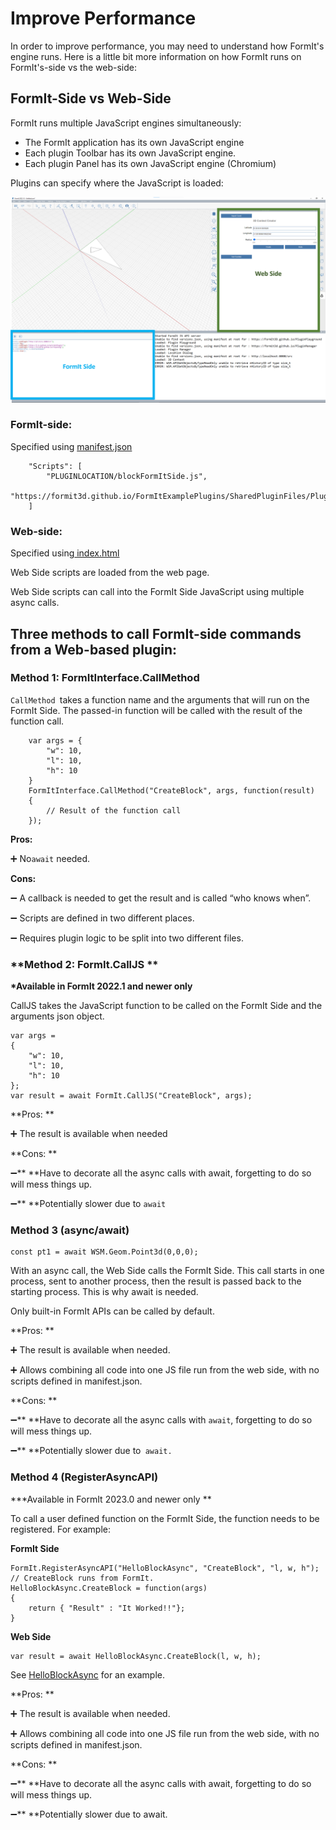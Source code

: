 # Improve Performance

In order to improve performance, you may need to understand how FormIt's engine runs. Here is a little bit more information on how FormIt runs on FormIt's-side vs the web-side:

## **FormIt-Side vs Web-Side**

FormIt runs multiple JavaScript engines simultaneously:

* The FormIt application has its own JavaScript engine
* Each plugin Toolbar has its own JavaScript engine.
* Each plugin Panel has its own JavaScript engine (Chromium)

Plugins can specify where the JavaScript is loaded:

![](../../../.gitbook/assets/d13.png)

### FormIt-side:

Specified using [manifest.json](https://github.com/FormIt3D/FormItExamplePlugins/blob/master/HelloBlockAsync/v23\_0/manifest.json#L8)

```
    "Scripts": [
        "PLUGINLOCATION/blockFormItSide.js",
        "https://formit3d.github.io/FormItExamplePlugins/SharedPluginFiles/PluginUtils18_0.js"
    ]

```

### Web-side:

Specified using[ index.html](https://github.com/FormIt3D/FormItExamplePlugins/blob/master/HelloBlockAsync/v23\_0/index.html#L7)

Web Side scripts are loaded from the web page.&#x20;

Web Side scripts can call into the FormIt Side JavaScript using multiple async calls.

## Three methods to call FormIt-side commands from a Web-based plugin:

### Method 1: FormItInterface.CallMethod

`CallMethod `takes a function name and the arguments that will run on the FormIt Side.  The passed-in function will be called with the result of the function call.

```
    var args = {
        "w": 10,
        "l": 10,
        "h": 10
    }
    FormItInterface.CallMethod("CreateBlock", args, function(result)
    {
        // Result of the function call
    });
```

**Pros:**&#x20;

➕ No`await` needed.&#x20;

**Cons:**&#x20;

➖ A callback is needed to get the result and is called “who knows when”.&#x20;

➖ Scripts are defined in two different places.&#x20;

➖ Requires plugin logic to be split into two different files.

### **Method 2: FormIt.CallJS **

**\*Available in FormIt 2022.1 and newer only**

CallJS takes the JavaScript function to be called on the FormIt Side and the arguments json object.

```
var args =
{
    "w": 10,
    "l": 10,
    "h": 10
};
var result = await FormIt.CallJS("CreateBlock", args);

```

**Pros: **

➕ The result is available when needed

**Cons: **

➖** **Have to decorate all the async calls with await, forgetting to do so will mess things up.

➖** **Potentially slower due to `await`

### **Method 3 (async/await)**

```
const pt1 = await WSM.Geom.Point3d(0,0,0);
```

With an async call, the Web Side calls the FormIt Side. This call starts in one process, sent to another process, then the result is passed back to the starting process. This is why await is needed.&#x20;

Only built-in FormIt APIs can be called by default.

**Pros: **

➕ The result is available when needed.&#x20;

➕ Allows combining all code into one JS file run from the web side, with no scripts defined in manifest.json.

**Cons: **

➖** **Have to decorate all the async calls with `await`, forgetting to do so will mess things up.&#x20;

➖** **Potentially slower due to` await.`

### Method 4 (RegisterAsyncAPI)&#x20;

**\*Available in FormIt 2023.0 and newer only **

To call a user defined function on the FormIt Side, the function needs to be registered. For example:&#x20;

**FormIt Side**

```
FormIt.RegisterAsyncAPI("HelloBlockAsync", "CreateBlock", "l, w, h");
// CreateBlock runs from FormIt.
HelloBlockAsync.CreateBlock = function(args)
{
    return { "Result" : "It Worked!!"};
}
```

**Web Side**

```
var result = await HelloBlockAsync.CreateBlock(l, w, h);
```

See [HelloBlockAsync](https://github.com/FormIt3D/FormItExamplePlugins/tree/master/HelloBlockAsync/v23\_0)  for an example.

**Pros: **

➕ The result is available when needed.&#x20;

➕ Allows combining all code into one JS file run from the web side, with no scripts defined in manifest.json.

**Cons: **

➖** **Have to decorate all the async calls with await, forgetting to do so will mess things up.&#x20;

➖** **Potentially slower due to await.

##

